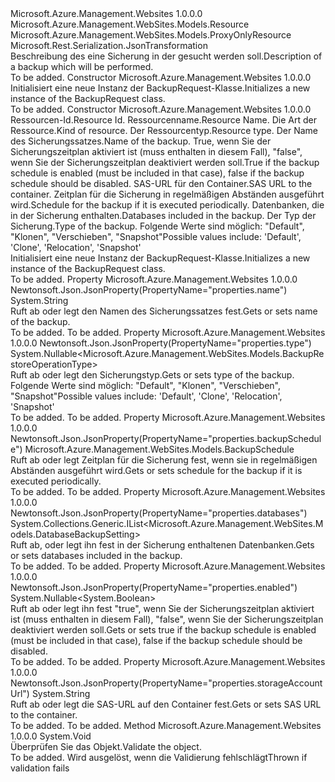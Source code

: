 <Type Name="BackupRequest" FullName="Microsoft.Azure.Management.WebSites.Models.BackupRequest">
  <TypeSignature Language="C#" Value="public class BackupRequest : Microsoft.Azure.Management.WebSites.Models.ProxyOnlyResource" />
  <TypeSignature Language="ILAsm" Value=".class public auto ansi beforefieldinit BackupRequest extends Microsoft.Azure.Management.WebSites.Models.ProxyOnlyResource" />
  <TypeSignature Language="DocId" Value="T:Microsoft.Azure.Management.WebSites.Models.BackupRequest" />
  <TypeSignature Language="VB.NET" Value="Public Class BackupRequest&#xA;Inherits ProxyOnlyResource" />
  <TypeSignature Language="F#" Value="type BackupRequest = class&#xA;    inherit ProxyOnlyResource" />
  <AssemblyInfo>
    <AssemblyName>Microsoft.Azure.Management.Websites</AssemblyName>
    <AssemblyVersion>1.0.0.0</AssemblyVersion>
  </AssemblyInfo>
  <Base>
    <BaseTypeName>Microsoft.Azure.Management.WebSites.Models.Resource</BaseTypeName>
    <BaseTypeName FrameworkAlternate="azure-dotnet">Microsoft.Azure.Management.WebSites.Models.ProxyOnlyResource</BaseTypeName>
  </Base>
  <Interfaces />
  <Attributes>
    <Attribute>
      <AttributeName>Microsoft.Rest.Serialization.JsonTransformation</AttributeName>
    </Attribute>
  </Attributes>
  <Docs>
    <summary>
            <span data-ttu-id="42ef3-101">Beschreibung des eine Sicherung in der gesucht werden soll.</span><span class="sxs-lookup"><span data-stu-id="42ef3-101">Description of a backup which will be performed.</span></span>
            </summary>
    <remarks>To be added.</remarks>
  </Docs>
  <Members>
    <Member MemberName=".ctor">
      <MemberSignature Language="C#" Value="public BackupRequest ();" />
      <MemberSignature Language="ILAsm" Value=".method public hidebysig specialname rtspecialname instance void .ctor() cil managed" />
      <MemberSignature Language="DocId" Value="M:Microsoft.Azure.Management.WebSites.Models.BackupRequest.#ctor" />
      <MemberSignature Language="VB.NET" Value="Public Sub New ()" />
      <MemberType>Constructor</MemberType>
      <AssemblyInfo>
        <AssemblyName>Microsoft.Azure.Management.Websites</AssemblyName>
        <AssemblyVersion>1.0.0.0</AssemblyVersion>
      </AssemblyInfo>
      <Parameters />
      <Docs>
        <summary>
            <span data-ttu-id="42ef3-102">Initialisiert eine neue Instanz der BackupRequest-Klasse.</span><span class="sxs-lookup"><span data-stu-id="42ef3-102">Initializes a new instance of the BackupRequest class.</span></span>
            </summary>
        <remarks>To be added.</remarks>
      </Docs>
    </Member>
    <Member MemberName=".ctor">
      <MemberSignature Language="C#" Value="public BackupRequest (string id = null, string name = null, string kind = null, string type = null, string backupRequestName = null, Nullable&lt;bool&gt; enabled = null, string storageAccountUrl = null, Microsoft.Azure.Management.WebSites.Models.BackupSchedule backupSchedule = null, System.Collections.Generic.IList&lt;Microsoft.Azure.Management.WebSites.Models.DatabaseBackupSetting&gt; databases = null, Nullable&lt;Microsoft.Azure.Management.WebSites.Models.BackupRestoreOperationType&gt; backupRequestType = null);" />
      <MemberSignature Language="ILAsm" Value=".method public hidebysig specialname rtspecialname instance void .ctor(string id, string name, string kind, string type, string backupRequestName, valuetype System.Nullable`1&lt;bool&gt; enabled, string storageAccountUrl, class Microsoft.Azure.Management.WebSites.Models.BackupSchedule backupSchedule, class System.Collections.Generic.IList`1&lt;class Microsoft.Azure.Management.WebSites.Models.DatabaseBackupSetting&gt; databases, valuetype System.Nullable`1&lt;valuetype Microsoft.Azure.Management.WebSites.Models.BackupRestoreOperationType&gt; backupRequestType) cil managed" />
      <MemberSignature Language="DocId" Value="M:Microsoft.Azure.Management.WebSites.Models.BackupRequest.#ctor(System.String,System.String,System.String,System.String,System.String,System.Nullable{System.Boolean},System.String,Microsoft.Azure.Management.WebSites.Models.BackupSchedule,System.Collections.Generic.IList{Microsoft.Azure.Management.WebSites.Models.DatabaseBackupSetting},System.Nullable{Microsoft.Azure.Management.WebSites.Models.BackupRestoreOperationType})" />
      <MemberSignature Language="F#" Value="new Microsoft.Azure.Management.WebSites.Models.BackupRequest : string * string * string * string * string * Nullable&lt;bool&gt; * string * Microsoft.Azure.Management.WebSites.Models.BackupSchedule * System.Collections.Generic.IList&lt;Microsoft.Azure.Management.WebSites.Models.DatabaseBackupSetting&gt; * Nullable&lt;Microsoft.Azure.Management.WebSites.Models.BackupRestoreOperationType&gt; -&gt; Microsoft.Azure.Management.WebSites.Models.BackupRequest" Usage="new Microsoft.Azure.Management.WebSites.Models.BackupRequest (id, name, kind, type, backupRequestName, enabled, storageAccountUrl, backupSchedule, databases, backupRequestType)" />
      <MemberType>Constructor</MemberType>
      <AssemblyInfo>
        <AssemblyName>Microsoft.Azure.Management.Websites</AssemblyName>
        <AssemblyVersion>1.0.0.0</AssemblyVersion>
      </AssemblyInfo>
      <Parameters>
        <Parameter Name="id" Type="System.String" />
        <Parameter Name="name" Type="System.String" />
        <Parameter Name="kind" Type="System.String" />
        <Parameter Name="type" Type="System.String" />
        <Parameter Name="backupRequestName" Type="System.String" />
        <Parameter Name="enabled" Type="System.Nullable&lt;System.Boolean&gt;" />
        <Parameter Name="storageAccountUrl" Type="System.String" />
        <Parameter Name="backupSchedule" Type="Microsoft.Azure.Management.WebSites.Models.BackupSchedule" />
        <Parameter Name="databases" Type="System.Collections.Generic.IList&lt;Microsoft.Azure.Management.WebSites.Models.DatabaseBackupSetting&gt;" />
        <Parameter Name="backupRequestType" Type="System.Nullable&lt;Microsoft.Azure.Management.WebSites.Models.BackupRestoreOperationType&gt;" />
      </Parameters>
      <Docs>
        <param name="id"><span data-ttu-id="42ef3-103">Ressourcen-Id.</span><span class="sxs-lookup"><span data-stu-id="42ef3-103">Resource Id.</span></span></param>
        <param name="name"><span data-ttu-id="42ef3-104">Ressourcenname.</span><span class="sxs-lookup"><span data-stu-id="42ef3-104">Resource Name.</span></span></param>
        <param name="kind"><span data-ttu-id="42ef3-105">Die Art der Ressource.</span><span class="sxs-lookup"><span data-stu-id="42ef3-105">Kind of resource.</span></span></param>
        <param name="type"><span data-ttu-id="42ef3-106">Der Ressourcentyp.</span><span class="sxs-lookup"><span data-stu-id="42ef3-106">Resource type.</span></span></param>
        <param name="backupRequestName"><span data-ttu-id="42ef3-107">Der Name des Sicherungssatzes.</span><span class="sxs-lookup"><span data-stu-id="42ef3-107">Name of the backup.</span></span></param>
        <param name="enabled"><span data-ttu-id="42ef3-108">True, wenn Sie der Sicherungszeitplan aktiviert ist (muss enthalten in diesem Fall), "false", wenn Sie der Sicherungszeitplan deaktiviert werden soll.</span><span class="sxs-lookup"><span data-stu-id="42ef3-108">True if the backup schedule is enabled (must be included in that case), false if the backup schedule should be disabled.</span></span></param>
        <param name="storageAccountUrl"><span data-ttu-id="42ef3-109">SAS-URL für den Container.</span><span class="sxs-lookup"><span data-stu-id="42ef3-109">SAS URL to the container.</span></span></param>
        <param name="backupSchedule"><span data-ttu-id="42ef3-110">Zeitplan für die Sicherung in regelmäßigen Abständen ausgeführt wird.</span><span class="sxs-lookup"><span data-stu-id="42ef3-110">Schedule for the backup if it is executed periodically.</span></span></param>
        <param name="databases"><span data-ttu-id="42ef3-111">Datenbanken, die in der Sicherung enthalten.</span><span class="sxs-lookup"><span data-stu-id="42ef3-111">Databases included in the backup.</span></span></param>
        <param name="backupRequestType"><span data-ttu-id="42ef3-112">Der Typ der Sicherung.</span><span class="sxs-lookup"><span data-stu-id="42ef3-112">Type of the backup.</span></span> <span data-ttu-id="42ef3-113">Folgende Werte sind möglich: "Default", "Klonen", "Verschieben", "Snapshot"</span><span class="sxs-lookup"><span data-stu-id="42ef3-113">Possible values include: 'Default', 'Clone', 'Relocation', 'Snapshot'</span></span></param>
        <summary>
            <span data-ttu-id="42ef3-114">Initialisiert eine neue Instanz der BackupRequest-Klasse.</span><span class="sxs-lookup"><span data-stu-id="42ef3-114">Initializes a new instance of the BackupRequest class.</span></span>
            </summary>
        <remarks>To be added.</remarks>
      </Docs>
    </Member>
    <Member MemberName="BackupRequestName">
      <MemberSignature Language="C#" Value="public string BackupRequestName { get; set; }" />
      <MemberSignature Language="ILAsm" Value=".property instance string BackupRequestName" />
      <MemberSignature Language="DocId" Value="P:Microsoft.Azure.Management.WebSites.Models.BackupRequest.BackupRequestName" />
      <MemberSignature Language="VB.NET" Value="Public Property BackupRequestName As String" />
      <MemberSignature Language="F#" Value="member this.BackupRequestName : string with get, set" Usage="Microsoft.Azure.Management.WebSites.Models.BackupRequest.BackupRequestName" />
      <MemberType>Property</MemberType>
      <AssemblyInfo>
        <AssemblyName>Microsoft.Azure.Management.Websites</AssemblyName>
        <AssemblyVersion>1.0.0.0</AssemblyVersion>
      </AssemblyInfo>
      <Attributes>
        <Attribute>
          <AttributeName>Newtonsoft.Json.JsonProperty(PropertyName="properties.name")</AttributeName>
        </Attribute>
      </Attributes>
      <ReturnValue>
        <ReturnType>System.String</ReturnType>
      </ReturnValue>
      <Docs>
        <summary>
            <span data-ttu-id="42ef3-115">Ruft ab oder legt den Namen des Sicherungssatzes fest.</span><span class="sxs-lookup"><span data-stu-id="42ef3-115">Gets or sets name of the backup.</span></span>
            </summary>
        <value>To be added.</value>
        <remarks>To be added.</remarks>
      </Docs>
    </Member>
    <Member MemberName="BackupRequestType">
      <MemberSignature Language="C#" Value="public Nullable&lt;Microsoft.Azure.Management.WebSites.Models.BackupRestoreOperationType&gt; BackupRequestType { get; set; }" />
      <MemberSignature Language="ILAsm" Value=".property instance valuetype System.Nullable`1&lt;valuetype Microsoft.Azure.Management.WebSites.Models.BackupRestoreOperationType&gt; BackupRequestType" />
      <MemberSignature Language="DocId" Value="P:Microsoft.Azure.Management.WebSites.Models.BackupRequest.BackupRequestType" />
      <MemberSignature Language="VB.NET" Value="Public Property BackupRequestType As Nullable(Of BackupRestoreOperationType)" />
      <MemberSignature Language="F#" Value="member this.BackupRequestType : Nullable&lt;Microsoft.Azure.Management.WebSites.Models.BackupRestoreOperationType&gt; with get, set" Usage="Microsoft.Azure.Management.WebSites.Models.BackupRequest.BackupRequestType" />
      <MemberType>Property</MemberType>
      <AssemblyInfo>
        <AssemblyName>Microsoft.Azure.Management.Websites</AssemblyName>
        <AssemblyVersion>1.0.0.0</AssemblyVersion>
      </AssemblyInfo>
      <Attributes>
        <Attribute>
          <AttributeName>Newtonsoft.Json.JsonProperty(PropertyName="properties.type")</AttributeName>
        </Attribute>
      </Attributes>
      <ReturnValue>
        <ReturnType>System.Nullable&lt;Microsoft.Azure.Management.WebSites.Models.BackupRestoreOperationType&gt;</ReturnType>
      </ReturnValue>
      <Docs>
        <summary>
            <span data-ttu-id="42ef3-116">Ruft ab oder legt den Sicherungstyp.</span><span class="sxs-lookup"><span data-stu-id="42ef3-116">Gets or sets type of the backup.</span></span> <span data-ttu-id="42ef3-117">Folgende Werte sind möglich: "Default", "Klonen", "Verschieben", "Snapshot"</span><span class="sxs-lookup"><span data-stu-id="42ef3-117">Possible values include: 'Default', 'Clone', 'Relocation', 'Snapshot'</span></span>
            </summary>
        <value>To be added.</value>
        <remarks>To be added.</remarks>
      </Docs>
    </Member>
    <Member MemberName="BackupSchedule">
      <MemberSignature Language="C#" Value="public Microsoft.Azure.Management.WebSites.Models.BackupSchedule BackupSchedule { get; set; }" />
      <MemberSignature Language="ILAsm" Value=".property instance class Microsoft.Azure.Management.WebSites.Models.BackupSchedule BackupSchedule" />
      <MemberSignature Language="DocId" Value="P:Microsoft.Azure.Management.WebSites.Models.BackupRequest.BackupSchedule" />
      <MemberSignature Language="VB.NET" Value="Public Property BackupSchedule As BackupSchedule" />
      <MemberSignature Language="F#" Value="member this.BackupSchedule : Microsoft.Azure.Management.WebSites.Models.BackupSchedule with get, set" Usage="Microsoft.Azure.Management.WebSites.Models.BackupRequest.BackupSchedule" />
      <MemberType>Property</MemberType>
      <AssemblyInfo>
        <AssemblyName>Microsoft.Azure.Management.Websites</AssemblyName>
        <AssemblyVersion>1.0.0.0</AssemblyVersion>
      </AssemblyInfo>
      <Attributes>
        <Attribute>
          <AttributeName>Newtonsoft.Json.JsonProperty(PropertyName="properties.backupSchedule")</AttributeName>
        </Attribute>
      </Attributes>
      <ReturnValue>
        <ReturnType>Microsoft.Azure.Management.WebSites.Models.BackupSchedule</ReturnType>
      </ReturnValue>
      <Docs>
        <summary>
            <span data-ttu-id="42ef3-118">Ruft ab oder legt Zeitplan für die Sicherung fest, wenn sie in regelmäßigen Abständen ausgeführt wird.</span><span class="sxs-lookup"><span data-stu-id="42ef3-118">Gets or sets schedule for the backup if it is executed periodically.</span></span>
            </summary>
        <value>To be added.</value>
        <remarks>To be added.</remarks>
      </Docs>
    </Member>
    <Member MemberName="Databases">
      <MemberSignature Language="C#" Value="public System.Collections.Generic.IList&lt;Microsoft.Azure.Management.WebSites.Models.DatabaseBackupSetting&gt; Databases { get; set; }" />
      <MemberSignature Language="ILAsm" Value=".property instance class System.Collections.Generic.IList`1&lt;class Microsoft.Azure.Management.WebSites.Models.DatabaseBackupSetting&gt; Databases" />
      <MemberSignature Language="DocId" Value="P:Microsoft.Azure.Management.WebSites.Models.BackupRequest.Databases" />
      <MemberSignature Language="VB.NET" Value="Public Property Databases As IList(Of DatabaseBackupSetting)" />
      <MemberSignature Language="F#" Value="member this.Databases : System.Collections.Generic.IList&lt;Microsoft.Azure.Management.WebSites.Models.DatabaseBackupSetting&gt; with get, set" Usage="Microsoft.Azure.Management.WebSites.Models.BackupRequest.Databases" />
      <MemberType>Property</MemberType>
      <AssemblyInfo>
        <AssemblyName>Microsoft.Azure.Management.Websites</AssemblyName>
        <AssemblyVersion>1.0.0.0</AssemblyVersion>
      </AssemblyInfo>
      <Attributes>
        <Attribute>
          <AttributeName>Newtonsoft.Json.JsonProperty(PropertyName="properties.databases")</AttributeName>
        </Attribute>
      </Attributes>
      <ReturnValue>
        <ReturnType>System.Collections.Generic.IList&lt;Microsoft.Azure.Management.WebSites.Models.DatabaseBackupSetting&gt;</ReturnType>
      </ReturnValue>
      <Docs>
        <summary>
            <span data-ttu-id="42ef3-119">Ruft ab, oder legt ihn fest in der Sicherung enthaltenen Datenbanken.</span><span class="sxs-lookup"><span data-stu-id="42ef3-119">Gets or sets databases included in the backup.</span></span>
            </summary>
        <value>To be added.</value>
        <remarks>To be added.</remarks>
      </Docs>
    </Member>
    <Member MemberName="Enabled">
      <MemberSignature Language="C#" Value="public Nullable&lt;bool&gt; Enabled { get; set; }" />
      <MemberSignature Language="ILAsm" Value=".property instance valuetype System.Nullable`1&lt;bool&gt; Enabled" />
      <MemberSignature Language="DocId" Value="P:Microsoft.Azure.Management.WebSites.Models.BackupRequest.Enabled" />
      <MemberSignature Language="VB.NET" Value="Public Property Enabled As Nullable(Of Boolean)" />
      <MemberSignature Language="F#" Value="member this.Enabled : Nullable&lt;bool&gt; with get, set" Usage="Microsoft.Azure.Management.WebSites.Models.BackupRequest.Enabled" />
      <MemberType>Property</MemberType>
      <AssemblyInfo>
        <AssemblyName>Microsoft.Azure.Management.Websites</AssemblyName>
        <AssemblyVersion>1.0.0.0</AssemblyVersion>
      </AssemblyInfo>
      <Attributes>
        <Attribute>
          <AttributeName>Newtonsoft.Json.JsonProperty(PropertyName="properties.enabled")</AttributeName>
        </Attribute>
      </Attributes>
      <ReturnValue>
        <ReturnType>System.Nullable&lt;System.Boolean&gt;</ReturnType>
      </ReturnValue>
      <Docs>
        <summary>
            <span data-ttu-id="42ef3-120">Ruft ab oder legt ihn fest "true", wenn Sie der Sicherungszeitplan aktiviert ist (muss enthalten in diesem Fall), "false", wenn Sie der Sicherungszeitplan deaktiviert werden soll.</span><span class="sxs-lookup"><span data-stu-id="42ef3-120">Gets or sets true if the backup schedule is enabled (must be included in that case), false if the backup schedule should be disabled.</span></span>
            </summary>
        <value>To be added.</value>
        <remarks>To be added.</remarks>
      </Docs>
    </Member>
    <Member MemberName="StorageAccountUrl">
      <MemberSignature Language="C#" Value="public string StorageAccountUrl { get; set; }" />
      <MemberSignature Language="ILAsm" Value=".property instance string StorageAccountUrl" />
      <MemberSignature Language="DocId" Value="P:Microsoft.Azure.Management.WebSites.Models.BackupRequest.StorageAccountUrl" />
      <MemberSignature Language="VB.NET" Value="Public Property StorageAccountUrl As String" />
      <MemberSignature Language="F#" Value="member this.StorageAccountUrl : string with get, set" Usage="Microsoft.Azure.Management.WebSites.Models.BackupRequest.StorageAccountUrl" />
      <MemberType>Property</MemberType>
      <AssemblyInfo>
        <AssemblyName>Microsoft.Azure.Management.Websites</AssemblyName>
        <AssemblyVersion>1.0.0.0</AssemblyVersion>
      </AssemblyInfo>
      <Attributes>
        <Attribute>
          <AttributeName>Newtonsoft.Json.JsonProperty(PropertyName="properties.storageAccountUrl")</AttributeName>
        </Attribute>
      </Attributes>
      <ReturnValue>
        <ReturnType>System.String</ReturnType>
      </ReturnValue>
      <Docs>
        <summary>
            <span data-ttu-id="42ef3-121">Ruft ab oder legt die SAS-URL auf den Container fest.</span><span class="sxs-lookup"><span data-stu-id="42ef3-121">Gets or sets SAS URL to the container.</span></span>
            </summary>
        <value>To be added.</value>
        <remarks>To be added.</remarks>
      </Docs>
    </Member>
    <Member MemberName="Validate">
      <MemberSignature Language="C#" Value="public virtual void Validate ();" />
      <MemberSignature Language="ILAsm" Value=".method public hidebysig newslot virtual instance void Validate() cil managed" />
      <MemberSignature Language="DocId" Value="M:Microsoft.Azure.Management.WebSites.Models.BackupRequest.Validate" />
      <MemberSignature Language="VB.NET" Value="Public Overridable Sub Validate ()" />
      <MemberSignature Language="F#" Value="abstract member Validate : unit -&gt; unit&#xA;override this.Validate : unit -&gt; unit" Usage="backupRequest.Validate " />
      <MemberType>Method</MemberType>
      <AssemblyInfo>
        <AssemblyName>Microsoft.Azure.Management.Websites</AssemblyName>
        <AssemblyVersion>1.0.0.0</AssemblyVersion>
      </AssemblyInfo>
      <ReturnValue>
        <ReturnType>System.Void</ReturnType>
      </ReturnValue>
      <Parameters />
      <Docs>
        <summary>
            <span data-ttu-id="42ef3-122">Überprüfen Sie das Objekt.</span><span class="sxs-lookup"><span data-stu-id="42ef3-122">Validate the object.</span></span>
            </summary>
        <remarks>To be added.</remarks>
        <exception cref="T:Microsoft.Rest.ValidationException">
            <span data-ttu-id="42ef3-123">Wird ausgelöst, wenn die Validierung fehlschlägt</span><span class="sxs-lookup"><span data-stu-id="42ef3-123">Thrown if validation fails</span></span>
            </exception>
      </Docs>
    </Member>
  </Members>
</Type>